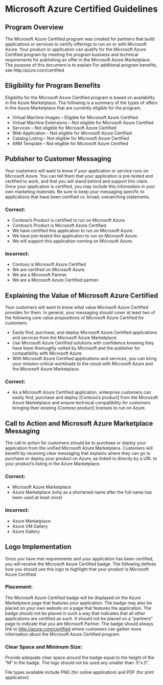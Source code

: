 # Microsoft Azure Certified Guidelines
## Program Overview
The Microsoft Azure Certified program was created for partners that build applications or services to certify offerings to run on or with Microsoft Azure. Your product or application can qualify for the Microsoft Azure Certified program by meeting the program business and technical requirements for publishing an offer in the Microsoft Azure Marketplace. The purpose of this document is to explain 
For additional program benefits, see http:/azure.com/certified

## Eligibility for Program Benefits
Eligibility for the Microsoft Azure Certified program is based on availability in the Azure Marketplace. The following is a summary of the types of offers in the Azure Marketplace that are currently eligible for the program.
- Virtual Machine Images – Eligible for Microsoft Azure Certified
- Virtual Machine Extensions – Not eligible for Microsoft Azure Certified
- Services – Not eligible for Microsoft Azure Certified
- Web Application – Not eligible for Microsoft Azure Certified
- Catalog Listing – Not eligible for Microsoft Azure Certified
- ARM Template – Not eligible for Microsoft Azure Certified


## Publisher to Customer Messaging
Your customers will want to know if your application or service runs on Microsoft Azure. You can tell them that your application is pre-tested and certified to work, and that you will stand behind and support this claim. Once your application is certified, you may include this information in your own marketing materials. Be sure to keep your messaging specific to applications that have been certified vs. broad, overarching statements.

### Correct: 
- Contoso’s Product is certified to run on Microsoft Azure. 
- Contoso’s Product is Microsoft Azure Certified. 
- We have certified this application to run on Microsoft Azure. 
- We have pre-tested this application to run on Microsoft Azure.
- We will support this application running on Microsoft Azure.

### Incorrect: 
- Contoso is Microsoft Azure Certified
- We are certified on Microsoft Azure.
- We are a Microsoft Partner.  
- We are a Microsoft Azure Certified partner.

## Explaining the Value of Microsoft Azure Certified
Your customers will want to know what value Microsoft Azure Certified provides for them. In general, your messaging should cover at least two of the following core value propositions of Microsoft Azure Certified for customers:
- Easily find, purchase, and deploy Microsoft Azure Certified applications and services from the Microsoft Azure Marketplace.
- Use Microsoft Azure Certified solutions with confidence knowing they have been thoroughly vetted by Microsoft and the publisher for compatibility with Microsoft Azure.
- With Microsoft Azure Certified applications and services, you can bring your mission-critical workloads to the cloud with Microsoft Azure and the Microsoft Azure Marketplace.

### Correct:
- As a Microsoft Azure Certified application, enterprise customers can easily find, purchase and deploy [Contoso’s product] from the Microsoft Azure Marketplace and ensure technical compatibility for customers bringing their existing [Contoso product] licenses to run on Azure.

## Call to Action and Microsoft Azure Marketplace Messaging
The call to action for customers should be to purchase or deploy your application from the unified Microsoft Azure Marketplace. Customers will benefit by receiving clear messaging that explains where they can go to purchase or deploy your product on Azure, as linked to directly by a URL to your product’s listing in the Azure Marketplace.

### Correct: 
- Microsoft Azure Marketplace
- Azure Marketplace (only as a shortened name after the full name has been used at least once)

### Incorrect: 
- Azure Marketplace
- Azure VM Gallery
- Azure Gallery

## Logo Implementation
Once you have met requirements and your application has been certified, you will receive the Microsoft Azure Certified badge. The following defines how you should use this logo to highlight that your product is Microsoft Azure Certified.

### Placement:
The Microsoft Azure Certified badge will be displayed on the Azure Marketplace page that features your application. The badge may also be placed on your own website on a page that features the application. The badge should not be placed in such a way that indicates that all other applications are certified as such. It should not be placed on a “partners” page to indicate that you are Microsoft Partner.
The badge should always link to http://azure.com/certified where customers can gather more information about the Microsoft Azure Certified program.

### Clear Space and Minimum Size:
Provide adequate clear space around the badge equal to the height of the “M” in the badge. The logo should not be used any smaller than .5”x.5”.

File types available include PNG (for online application) and PDF (for print application) 
